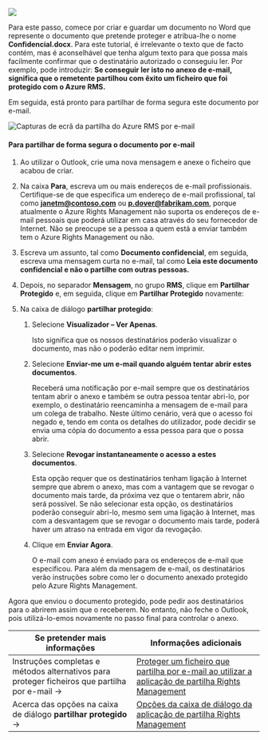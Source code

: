 ![](../media/AzRMS_QuickStartSteps3.PNG)

Para este passo, comece por criar e guardar um documento no Word que represente o documento que pretende proteger e atribua-lhe o nome **Confidencial.docx**. Para este tutorial, é irrelevante o texto que de facto contém, mas é aconselhável que tenha algum texto para que possa mais facilmente confirmar que o destinatário autorizado o conseguiu ler. Por exemplo, pode introduzir: **Se conseguir ler isto no anexo de e-mail, significa que o remetente partilhou com êxito um ficheiro que foi protegido com o Azure RMS.**

Em seguida, está pronto para partilhar de forma segura este documento por e-mail.

![Capturas de ecrã da partilha do Azure RMS por e-mail](../media/AzRMS_Tutorial_3_Screenshots.png)

#### <a name="to-safely-share-your-document-by-email"></a>Para partilhar de forma segura o documento por e-mail

1.  Ao utilizar o Outlook, crie uma nova mensagem e anexe o ficheiro que acabou de criar.

2.  Na caixa **Para**, escreva um ou mais endereços de e-mail profissionais. Certifique-se de que especifica um endereço de e-mail profissional, tal como **janetm@contoso.com** ou **p.dover@fabrikam.com**, porque atualmente o Azure Rights Management não suporta os endereços de e-mail pessoais que poderá utilizar em casa através do seu fornecedor de Internet. Não se preocupe se a pessoa a quem está a enviar também tem o Azure Rights Management ou não.

3.  Escreva um assunto, tal como **Documento confidencial**, em seguida, escreva uma mensagem curta no e-mail, tal como **Leia este documento confidencial e não o partilhe com outras pessoas.**

4.  Depois, no separador **Mensagem**, no grupo **RMS**, clique em **Partilhar Protegido** e, em seguida, clique em **Partilhar Protegido** novamente:

5.  Na caixa de diálogo **partilhar protegido**:

    1.  Selecione **Visualizador – Ver Apenas**.

        Isto significa que os nossos destinatários poderão visualizar o documento, mas não o poderão editar nem imprimir.

    2.  Selecione **Enviar-me um e-mail quando alguém tentar abrir estes documentos**.

        Receberá uma notificação por e-mail sempre que os destinatários tentam abrir o anexo e também se outra pessoa tentar abri-lo, por exemplo, o destinatário reencaminha a mensagem de e-mail para um colega de trabalho. Neste último cenário, verá que o acesso foi negado e, tendo em conta os detalhes do utilizador, pode decidir se envia uma cópia do documento a essa pessoa para que o possa abrir.

    3.  Selecione **Revogar instantaneamente o acesso a estes documentos**.

        Esta opção requer que os destinatários tenham ligação à Internet sempre que abrem o anexo, mas com a vantagem que se revogar o documento mais tarde, da próxima vez que o tentarem abrir, não será possível. Se não selecionar esta opção, os destinatários poderão conseguir abri-lo, mesmo sem uma ligação à Internet, mas com a desvantagem que se revogar o documento mais tarde, poderá haver um atraso na entrada em vigor da revogação.

    4.  Clique em **Enviar Agora**.

        O e-mail com anexo é enviado para os endereços de e-mail que especificou. Para além da mensagem de e-mail, os destinatários verão instruções sobre como ler o documento anexado protegido pelo Azure Rights Management.

Agora que enviou o documento protegido, pode pedir aos destinatários para o abrirem assim que o receberem. No entanto, não feche o Outlook, pois utilizá-lo-emos novamente no passo final para controlar o anexo.

|Se pretender mais informações|Informações adicionais|
|--------------------------------|--------------------------|
|Instruções completas e métodos alternativos para proteger ficheiros que partilha por e-mail   →|[Proteger um ficheiro que partilha por e-mail ao utilizar a aplicação de partilha Rights Management](../rms-client/sharing-app-protect-by-email.md)|
|Acerca das opções na caixa de diálogo **partilhar protegido**   →|[Opções da caixa de diálogo da aplicação de partilha Rights Management](../rms-client/sharing-app-dialog-box.md)|
